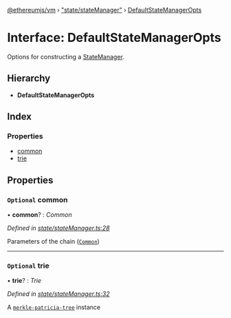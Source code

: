 [@ethereumjs/vm](../README.md) › ["state/stateManager"](../modules/_state_statemanager_.md) › [DefaultStateManagerOpts](_state_statemanager_.defaultstatemanageropts.md)

# Interface: DefaultStateManagerOpts

Options for constructing a [StateManager](_state_index_.statemanager.md).

## Hierarchy

* **DefaultStateManagerOpts**

## Index

### Properties

* [common](_state_statemanager_.defaultstatemanageropts.md#optional-common)
* [trie](_state_statemanager_.defaultstatemanageropts.md#optional-trie)

## Properties

### `Optional` common

• **common**? : *Common*

*Defined in [state/stateManager.ts:28](https://github.com/ethereumjs/ethereumjs-vm/blob/master/packages/vm/lib/state/stateManager.ts#L28)*

Parameters of the chain ([`Common`](https://github.com/ethereumjs/ethereumjs-common))

___

### `Optional` trie

• **trie**? : *Trie*

*Defined in [state/stateManager.ts:32](https://github.com/ethereumjs/ethereumjs-vm/blob/master/packages/vm/lib/state/stateManager.ts#L32)*

A [`merkle-patricia-tree`](https://github.com/ethereumjs/merkle-patricia-tree) instance
